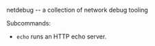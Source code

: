 netdebug -- a collection of network debug tooling

Subcommands:

  - `echo` runs an HTTP echo server.
